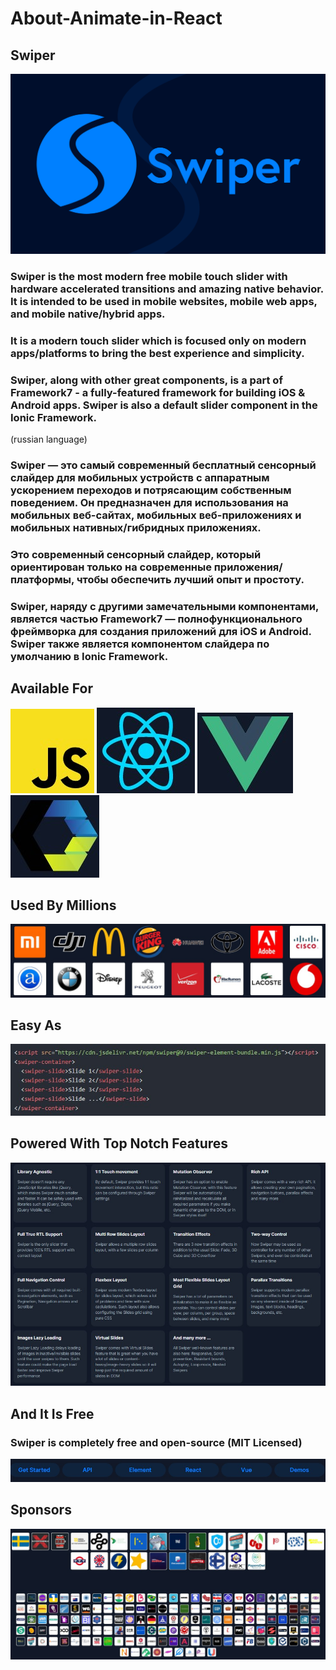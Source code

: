 # About-Animate-in-React

## Swiper

![](./share-banner-3.png)

### Swiper is the most modern free mobile touch slider with hardware accelerated transitions and amazing native behavior. It is intended to be used in mobile websites, mobile web apps, and mobile native/hybrid apps.

### It is a modern touch slider which is focused only on modern apps/platforms to bring the best experience and simplicity.

### Swiper, along with other great components, is a part of Framework7 - a fully-featured framework for building iOS & Android apps. Swiper is also a default slider component in the Ionic Framework.

(russian language)

### Swiper — это самый современный бесплатный сенсорный слайдер для мобильных устройств с аппаратным ускорением переходов и потрясающим собственным поведением. Он предназначен для использования на мобильных веб-сайтах, мобильных веб-приложениях и мобильных нативных/гибридных приложениях.

### Это современный сенсорный слайдер, который ориентирован только на современные приложения/платформы, чтобы обеспечить лучший опыт и простоту.

### Swiper, наряду с другими замечательными компонентами, является частью Framework7 — полнофункционального фреймворка для создания приложений для iOS и Android. Swiper также является компонентом слайдера по умолчанию в Ionic Framework.


## Available For
 
![](./js.jpg)
![](./react.jpg)
![](./v.jpg)
![](./f.jpg)

## Used By Millions

![](./brands.jpg)

## Easy As

![](./easy%20as.jpg)

## Powered With Top Notch Features

![](./rrrr.jpg)

## And It Is Free
### Swiper is completely free and open-source (MIT Licensed)

![](./coding.jpg)

## Sponsors

![](./sponsors.jpg)
